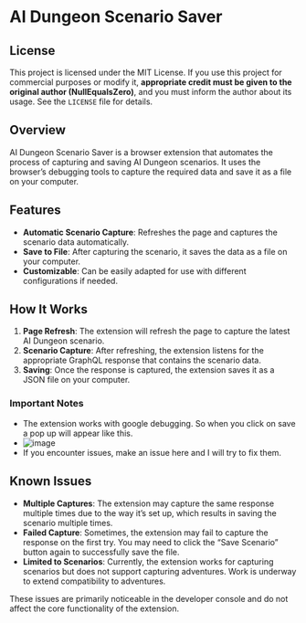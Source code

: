 # AI Dungeon Scenario Saver

## License

This project is licensed under the MIT License. If you use this project for commercial purposes or modify it, **appropriate credit must be given to the original author (NullEqualsZero)**, and you must inform the author about its usage. See the `LICENSE` file for details.


## Overview

AI Dungeon Scenario Saver is a browser extension that automates the process of capturing and saving AI Dungeon scenarios. It uses the browser’s debugging tools to capture the required data and save it as a file on your computer.

## Features

- **Automatic Scenario Capture**: Refreshes the page and captures the scenario data automatically.
- **Save to File**: After capturing the scenario, it saves the data as a file on your computer.
- **Customizable**: Can be easily adapted for use with different configurations if needed.

## How It Works

1. **Page Refresh**: The extension will refresh the page to capture the latest AI Dungeon scenario.
2. **Scenario Capture**: After refreshing, the extension listens for the appropriate GraphQL response that contains the scenario data.
3. **Saving**: Once the response is captured, the extension saves it as a JSON file on your computer.

### Important Notes

- The extension works with google debugging. So when you click on save a pop up will appear like this.
- ![image](https://github.com/user-attachments/assets/61a1e6a0-c427-4f0a-b397-7ebfc6a90f99)
- If you encounter issues, make an issue here and I will try to fix them.

## Known Issues

- **Multiple Captures**: The extension may capture the same response multiple times due to the way it’s set up, which results in saving the scenario multiple times.
- **Failed Capture**: Sometimes, the extension may fail to capture the response on the first try. You may need to click the “Save Scenario” button again to successfully save the file.
- **Limited to Scenarios**: Currently, the extension works for capturing scenarios but does not support capturing adventures. Work is underway to extend compatibility to adventures.

These issues are primarily noticeable in the developer console and do not affect the core functionality of the extension.
